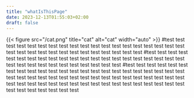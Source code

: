 ```yaml
---
title: "whatIsThisPage"
date: 2023-12-13T01:55:03+02:00
draft: false
---
```

{{< figure src="/cat.png" title="cat" alt="cat" width="auto" >}}
#test test test test test test test test test test test test test test test test test test test test test test test test test test test test test test test test
#test test test test test test test test test test test test test test test test test test test test test test test test test test test test test test test test
#test test test test test test test test test test test test test test test test test test test test test test test test test test test test test test test test
test test test test test test test test test test test test test test test test test test test test test test test test test test test test test test test test

